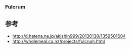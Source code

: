 ### Fulcrum


## 参考
* http://d.hatena.ne.jp/akishin999/20130130/1359501604
* http://wholemeal.co.nz/projects/fulcrum.html
